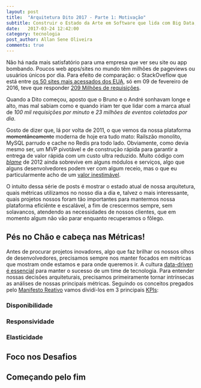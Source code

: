 ```yaml
---
layout: post
title:  "Arquitetura Dito 2017 - Parte 1: Motivação"
subtitle: Construir o Estado da Arte em Software que lida com Big Data, precisa mais do que bons conceitos. Como chegamos onde estamos e miramos mais alto!
date:   2017-03-24 12:42:00
category: tecnologia
post_author: Allan Sene Oliveira
comments: true
---
```



Não há nada mais satisfatório para uma empresa que ver seu site ou app bombando. Poucos web apps/sites no mundo têm milhões de pageviews ou usuários únicos por dia. Para efeito de comparação: o StackOveflow que está entre [os 50 sites mais acessados dos EUA](http://www.alexa.com/topsites/countries/US), só em 09 de fevereiro de 2016, teve que responder [209 Milhões de requisições](https://nickcraver.com/blog/2016/02/17/stack-overflow-the-architecture-2016-edition/). 

Quando a Dito começou, aposto que o Bruno e o André sonhavam longe e alto, mas mal sabiam como e quando iriam ter que lidar com a marca atual de *100 mil requisições por minuto* e *23 milhões de eventos coletados por dia*. 

Gosto de dizer que, lá por volta de 2011, o que vemos da nossa plataforma ~~momentâneamente~~ moderna de hoje era tudo mato: Railszão monolito, MySQL parrudo e cache no Redis pra todo lado. Obviamente, como devia mesmo ser, um MVP pivotável e de construção rápida para garantir a entrega de valor rápida com um custo ultra reduzido. Muito código com [_blame_](https://git-scm.com/docs/git-blame) de 2012 ainda sobrevive em alguns módulos e serviços, algo que alguns desenvolvedores podem ver com algum receio, mas o que eu particularmente acho de um [valor inestimável](https://www.joelonsoftware.com/2000/04/06/things-you-should-never-do-part-i/).

O intuito dessa série de posts é mostrar o estado atual de nossa arquitetura, quais métricas utilizamos no nosso dia a dia e, talvez o mais interessante, quais projetos nossos foram tão importantes para mantermos nossa plataforma eficiênte e escalável, a fim de crescermos sempre, sem solavancos, atendendo as necessidades de nossos clientes, que em momento algum não vão parar enquanto recuperamos o fôlego.

## Pés no Chão e cabeça nas Métricas!

Antes de procurar projetos inovadores, algo que faz brilhar os nossos olhos de desenvolvedores, precisamos sempre nos manter focados em métricas que mostram onde estamos e para onde queremos ir. A cultura [data-driven é essencial](https://medium.freecodecamp.com/what-growth-engineers-can-teach-us-about-engineering-f8bd38516e3e?gi=bca330aac0ff) para manter o sucesso de um time de tecnologia. Para entender nossas decisões arquiteturais, precisamos primeiramente tornar intrínsecas as análises de nossas principais métricas. Seguindo os conceitos pregados pelo [Manifesto Reativo](http://www.reactivemanifesto.org/) vamos dividí-los em 3 principais [KPIs](https://en.wikipedia.org/wiki/Performance_indicator):

### Disponibilidade

### Responsividade

### Elasticidade

## Foco nos Desafios



## Começando pelo fim


